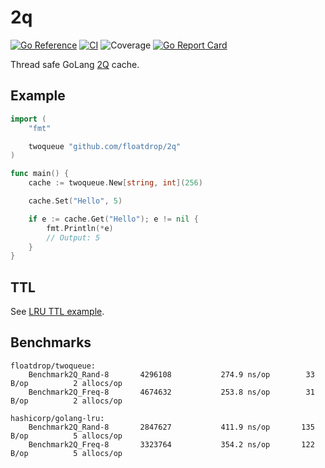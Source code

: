 # 2q
[![Go Reference](https://pkg.go.dev/badge/github.com/floatdrop/2q.svg)](https://pkg.go.dev/github.com/floatdrop/2q)
[![CI](https://github.com/floatdrop/2q/actions/workflows/ci.yml/badge.svg)](https://github.com/floatdrop/2q/actions/workflows/ci.yml)
![Coverage](https://img.shields.io/badge/Coverage-88.9%25-brightgreen)
[![Go Report Card](https://goreportcard.com/badge/github.com/floatdrop/2q)](https://goreportcard.com/report/github.com/floatdrop/2q)

Thread safe GoLang [2Q](http://www.vldb.org/conf/1994/P439.PDF) cache.

## Example

```go
import (
	"fmt"

	twoqueue "github.com/floatdrop/2q"
)

func main() {
	cache := twoqueue.New[string, int](256)

	cache.Set("Hello", 5)

	if e := cache.Get("Hello"); e != nil {
		fmt.Println(*e)
		// Output: 5
	}
}
```

## TTL

See [LRU TTL example](https://github.com/floatdrop/lru#ttl).

## Benchmarks

```
floatdrop/twoqueue:
	Benchmark2Q_Rand-8   	 4296108	       274.9 ns/op	      33 B/op	       2 allocs/op
	Benchmark2Q_Freq-8   	 4674632	       253.8 ns/op	      31 B/op	       2 allocs/op

hashicorp/golang-lru:
	Benchmark2Q_Rand-8    	 2847627	       411.9 ns/op	     135 B/op	       5 allocs/op
	Benchmark2Q_Freq-8    	 3323764	       354.2 ns/op	     122 B/op	       5 allocs/op
```
